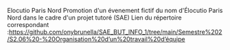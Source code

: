 Elocutio Paris Nord
Promotion d'un évenement fictif du nom d'Élocutio Paris Nord dans le cadre d'un projet tutoré (SAE)
Lien du répertoire correspondant :https://github.com/onybrunella/SAE_BUT_INFO_1/tree/main/Semestre%202/S2.06%20-%20Organisation%20d’un%20travail%20d’équipe
